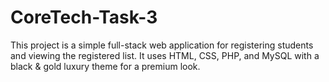 # CoreTech-Task-3
This project is a simple full-stack web application for registering students and viewing the registered list. It uses HTML, CSS, PHP, and MySQL with a black &amp; gold luxury theme for a premium look.
